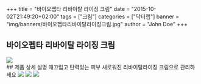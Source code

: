 +++
title = "바이오펩타 리바이탈 라이징 크림"
date = "2015-10-02T21:49:20+02:00"
tags = ["크림"]
categories = ["닥터랩"]
banner = "img/banners/바이오펩타리바이탈라이징크림.jpg"
author = "John Doe"
+++

## 바이오펩타 리바이탈 라이징 크림
<img src="/img/banners/바이오펩타리바이탈라이징크림.jpg" style="max-width: 100%; height: auto;">
<br>
## 제품 상세 설명
매끄럽고 탄력있는 피부 새로워진 리바이탈라이징 크림으로 관리하세요
<img src="/img/banners/바이오펩타_셀리바이탈라이징크림 성분.jpg" style="max-width: 100%; height: auto;">
<img src="/img/banners/바이오펩타_셀리페어링크림_사용방법.jpg" style="max-width: 100%; height: auto;">
<img src="/img/banners/바이오펩타_셀리페어링크림_적용피부.jpg" style="max-width: 100%; height: auto;">
